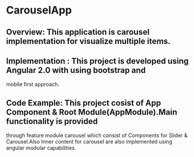 # CarouselApp

## Overview:  This application is carousel implementation for visualize multiple items. 
 
## Implementation : This project is developed using Angular 2.0 with using bootstrap and 
mobile  first approach. 


## Code Example: This project cosist of App Component & Root Module(AppModule).Main functionality is provided
through feature module carousel which consist of Components for Slider & Carousel.Also Inner content for carousel
are also implemented using angular modular capabilities.
